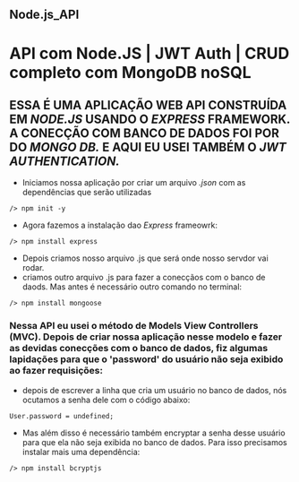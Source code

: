 ## Node.js_API
 # API com Node.JS | JWT Auth | CRUD completo com MongoDB noSQL

## ESSA É UMA APLICAÇÃO WEB API CONSTRUÍDA EM *_NODE.JS_* USANDO O *_EXPRESS_* FRAMEWORK. A CONECÇÃO COM BANCO DE DADOS FOI POR DO *_MONGO DB._* E AQUI EU USEI TAMBÉM O *_JWT AUTHENTICATION._*

- Iniciamos nossa aplicação por criar um arquivo *_.json_* com as dependências que serão utilizadas

```
/> npm init -y
```

- Agora fazemos a instalação dao *_Express_* frameowrk:

```
/> npm install express
```
- Depois criamos nosso arquivo .js que será onde nosso servdor vai rodar.
- criamos outro arquivo .js para fazer a conecçãos com o banco de daods. Mas antes é necessário outro comando no terminal:

```
/> npm install mongoose
```
### Nessa API eu usei o método de Models View Controllers (MVC). Depois de criar nossa aplicação nesse modelo e fazer as devidas conecções com o banco de dados, fiz algumas lapidações para que o 'password' do usuário não seja exibido ao fazer requisições:

- depois de escrever a linha que cria um usuário no banco de dados, nós ocutamos a senha dele com o código abaixo:

```
User.password = undefined;
```
- Mas além disso é necessário também encryptar a senha desse usuário para que ela não seja exibida no banco de dados. Para isso precisamos instalar mais uma dependência:

```
/> npm install bcryptjs
```



